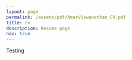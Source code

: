 ```yaml
---
layout: page
permalink: /assets/pdf/AmarViswanathan_CV.pdf
title: cv
description: Resume page
nav: true
---
```


Testing
